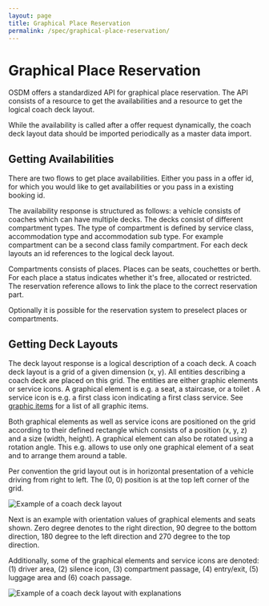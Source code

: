 ```yaml
---
layout: page
title: Graphical Place Reservation
permalink: /spec/graphical-place-reservation/
---
```


# Graphical Place Reservation

OSDM offers a standardized API for graphical place reservation. The API consists
of a resource to get the availabilities and a resource to get the logical coach
deck layout.

While the availability is called after a offer request dynamically, the coach
deck layout data should be imported periodically as a master data import.

## Getting Availabilities

There are two flows to get place availabilities. Either you pass in a offer id,
for which you would like to get availabilities or you pass in a existing booking
id.

The availability response is structured as follows: a vehicle consists of
coaches which can have multiple decks. The decks consist of different
compartment types. The type of compartment is defined by service class,
accommodation type and accommodation sub type. For example compartment can be a
second class family compartment. For each deck layouts an id references to the
logical deck layout.

Compartments consists of places. Places can be seats, couchettes or berth. For
each place a status indicates whether it's free, allocated or restricted. The
reservation reference allows to link the place to the correct reservation part.

Optionally it is possible for the reservation system to preselect places or
compartments.

## Getting Deck Layouts

The deck layout response is a logical description of a coach deck. A coach deck
layout is a grid of a given dimension (x, y). All entities describing a coach
deck are placed on this grid. The entities are either graphic elements or
service icons. A graphical element is e.g. a seat, a staircase, or a toilet . A
service icon is e.g. a first class icon indicating a first class service. See
[graphic items](https://osdm.io/spec/catalog-of-code-lists/#GraphicsItems) for a
list of all graphic items.

Both graphical elements as well as service icons are positioned on the grid
according to their defined rectangle which consists of a position (x, y, z) and
a size (width, height). A graphical element can also be rotated using a rotation
angle. This e.g. allows to use only one graphical element of a seat and to
arrange them around a table.

Per convention the grid layout out is in horizontal presentation of a vehicle
driving from right to left. The (0, 0) position is at the top left corner of the
grid.

![Example of a coach deck layout](../../images/graphical-place-reservation/coach-layout.png)

Next is an example with orientation values of graphical elements and seats
shown. Zero degree denotes to the right direction, 90 degree to the bottom
direction, 180 degree to the left direction and 270 degree to the top direction.

Additionally, some of the graphical elements and service icons are denoted: (1)
driver area, (2) silence icon, (3) compartment passage, (4) entry/exit, (5)
luggage area and (6) coach passage.

![Example of a coach deck layout with explanations](../../images/graphical-place-reservation/coach-layout-with-explanations.png)
